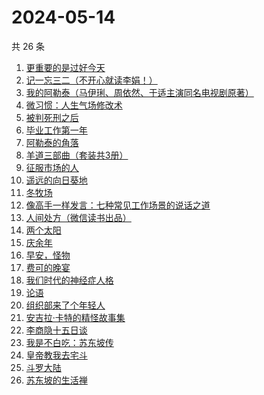 # 2024-05-14

共 26 条

<!-- BEGIN WEREAD -->
<!-- 最后更新时间 2024-05-14 07:01:04 +0800 -->
1. [更重要的是过好今天](https://weread.qq.com/web/bookDetail/b7b32f90813ab8d32g015dd6)
1. [记一忘三二（不开心就读李娟！）](https://weread.qq.com/web/bookDetail/f1c321d0813ab6e60g0141c1)
1. [我的阿勒泰（马伊琍、周依然、于适主演同名电视剧原著）](https://weread.qq.com/web/bookDetail/6e732140813ab6e60g013caf)
1. [微习惯：人生气场修改术](https://weread.qq.com/web/bookDetail/e1532770813ab8d2bg0159eb)
1. [被判死刑之后](https://weread.qq.com/web/bookDetail/e88324f0813ab8d1dg013d49)
1. [毕业工作第一年](https://weread.qq.com/web/bookDetail/57c32d50813ab8d2cg0157ab)
1. [阿勒泰的角落](https://weread.qq.com/web/bookDetail/ee0320b053b925ee0519857)
1. [羊道三部曲（套装共3册）](https://weread.qq.com/web/bookDetail/d1632540813ab718bg0197fc)
1. [征服市场的人](https://weread.qq.com/web/bookDetail/57d322107228916857ddb4f)
1. [遥远的向日葵地](https://weread.qq.com/web/bookDetail/71932380717ea7b7719501e)
1. [冬牧场](https://weread.qq.com/web/bookDetail/d1d32fa053b924d1d0ac0a5)
1. [像高手一样发言：七种常见工作场景的说话之道](https://weread.qq.com/web/bookDetail/ab43277072184dbcab45383)
1. [人间处方（微信读书出品）](https://weread.qq.com/web/bookDetail/85d32cd0813ab82e0g012433)
1. [两个太阳](https://weread.qq.com/web/bookDetail/2bb32670813ab881bg014410)
1. [庆余年](https://weread.qq.com/web/bookDetail/0ae32be0570f000ae1bf155)
1. [早安，怪物](https://weread.qq.com/web/bookDetail/5f9326e0813ab8c3dg010320)
1. [费可的晚宴](https://weread.qq.com/web/bookDetail/60c325d0813ab74e9g015b91)
1. [我们时代的神经症人格](https://weread.qq.com/web/bookDetail/09a323d0723e854209ad540)
1. [论语](https://weread.qq.com/web/bookDetail/947326b05cfe039471b9edc)
1. [组织部来了个年轻人](https://weread.qq.com/web/bookDetail/00432890813ab82d5g0124b1)
1. [安吉拉·卡特的精怪故事集](https://weread.qq.com/web/bookDetail/1fd32d5071f014701fd6490)
1. [李商隐十五日谈](https://weread.qq.com/web/bookDetail/850324b0813ab8c28g017d80)
1. [我是不白吃：苏东坡传](https://weread.qq.com/web/bookDetail/585323b0813ab85e0g013d98)
1. [皇帝教我去宅斗](https://weread.qq.com/web/bookDetail/78d32060813ab861ag013cb4)
1. [斗罗大陆](https://weread.qq.com/web/bookDetail/3f832f105724353f8a62cda)
1. [苏东坡的生活禅](https://weread.qq.com/web/bookDetail/33332af0813ab89bcg011b17)
<!-- END WEREAD -->